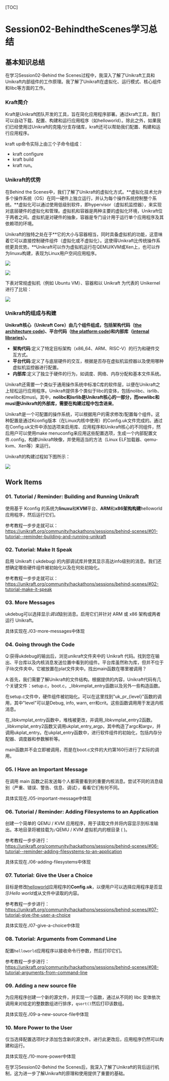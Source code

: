 [TOC]



# Session02-BehindtheScenes学习总结



## 基本知识总结

在学习Session02-Behind the Scenes过程中，我深入了解了Unikraft工具和Unikraft内部组件的工作原理。我了解了Unikraft在虚拟化、运行模式、核心组件和libc等方面的工作。

### Kraft简介

Kraft是Unikraft团队开发的工具，旨在简化应用程序部署。通过kraft工具，我们可以自动下载、配置、构建和运行应用程序（如helloworld）。除此之外，如果我们已经使用过Unikraft的克隆/分支存储库，kraft还可以帮助我们配置、构建和运行应用程序。

kraft up命令实际上由三个子命令组成：

- kraft configure
- kraft build
- kraft run。



### Unikraft的优势

在Behind the Scenes中，我们了解了Unikraft的虚拟化方式。**虚拟化技术允许多个操作系统（OS）在同一硬件上独立运行，并认为每个操作系统控制整个系统。**虚拟化可以通过使用低级别软件，即hypervisor（虚拟机监控器），来实现对底层硬件的虚拟化和管理。虚拟机和容器是两种主要的虚拟化环境，Unikraft位于两者之间。虚拟机是对硬件的抽象，容器是专门设计用于运行单个应用程序及其依赖项的环境。

Unikraft的独特之处在于**它的大小与容器相当，同时具备虚拟机的功能，这意味着它可以直接控制硬件组件（虚拟化或不虚拟化）。这使得Unikraft比传统操作系统更具优势。**Unikraft可以作为虚拟机运行在QEMU/KVM或Xen上，也可以作为linuxu构建，表现为Linux用户空间应用程序。

![](./img/img1.png)

![](./img/img2.png)

下表对常规虚拟机（例如 Ubuntu VM）、容器和以 Unikraft 为代表的 Unikernel 进行了比较：

![](./img/img3.png)

### Unikraft的组成与构建

**Unikraft核心（Unikraft Core）由几个组件组成，包括架构代码（[the architecture code](https://github.com/unikraft/unikraft/tree/staging/arch))、平台代码（[the platform code](https://github.com/unikraft/unikraft/tree/staging/plat))和内部库（[internal libraries](https://github.com/unikraft/unikraft/tree/staging/lib)）。**

- **架构代码**:定义了特定目标架构（x86_64、ARM、RISC-V）的行为和硬件交互方式。
- **平台代码**:定义了与底层硬件的交互，根据是否存在虚拟机监控器以及使用哪种虚拟机监控器进行配置。
- **内部库**:定义了独立于硬件的行为，如调度、网络、内存分配和基本文件系统。

Unikraft还需要一个类似于通用操作系统中标准C库的软件层，以便在Unikraft之上轻松运行应用程序。Unikraft提供多个类似于libc的变体，包括nolibc、isrlib、newlibc和musl。其中，**nolibc和isrlib是Unikraft核心的一部分，而newlibc和musl是Unikraft的外部库，需要在构建过程中包含进来**。

Unikraft是一个可配置的操作系统，可以根据用户的需求修改/配置每个组件。这种配置是通过Kconfig版本（在Linux内核中使用）的Config.uk文件完成的。通过在Config.uk文件中添加选项来启用库、应用程序和Unikraft核心的不同组件，然后用户可以使用make menuconfig来应用这些配置选项，生成一个内部配置文件.config，构建Unikraft映像，并使用适当的方法（Linux ELF加载器、qemu-kvm、Xen等）来运行。

Unikraft的构建过程如下图所示：

![](./img/img4.png)

## Work Items

### 01. Tutorial / Reminder: Building and Running Unikraft

使用基于 Kconfig 的系统为**linuxu**和**KVM**平台、**ARM**和**x86架构构建**helloworld应用程序，然后运行它们。

参考教程一步步走就可以：https://unikraft.org/community/hackathons/sessions/behind-scenes/#01-tutorial--reminder-building-and-running-unikraft

### 02. Tutorial: Make It Speak

启用 Unikraft ( ukdebug) 的内部调试库并使其显示高达info级别的消息。我们还想确定哪些硬件组件被初始化以及在何处初始化。

参考教程一步步走就可以：https://unikraft.org/community/hackathons/sessions/behind-scenes/#02-tutorial-make-it-speak

### 03. More Messages

ukdebug可以选择显示*调试*级别消息。启用它们并针对 ARM 或 x86 架构或两者运行 Unikraft。

具体实现在./03-more-messages中体现

### 04. Going through the Code

Q:获得ukdebug的输出后，浏览unikraft文件夹中的 Unikraft 代码。找到您在输出、平台库以及内核消息发送位置中看到的组件。平台库虽然称为库，但并不位于子lib文件夹中。它被放置在plat文件夹中。找出main函数在哪里被调用？

A:首先，我们需要了解Unikraft的文件结构。根据提供的内容，Unikraft代码有几个关键文件：setup.c，boot.c，_libkvmplat_entry函数以及另外一些构造函数。

在setup.c文件中，硬件组件被初始化。可以在这里找到"uk_pr_{level}"函数的调用，其中"level"可以是Debug, info, warn, err和crit。这些函数调用用于发送内核消息。

在\_libkvmplat_entry函数中，堆栈被更改，并调用\_libkvmplat_entry2函数。_libkvmplat_entry2函数又调用ukplat_entry_argp，其中构造了argc和argv，并调用ukplat_entry。在ukplat_entry函数中，进行软件组件的初始化，包括内存分配器、调度器和参数解析等。

main函数并不会立即被调用，而是在boot.c文件的大约第160行进行了实际的调用。

### 05. I Have an Important Message

在调用 main 函数之前发送每个人都需要看到的重要内核消息。尝试不同的消息级别（严重、错误、警告、信息、调试），看看它们有何不同。

具体实现在./05-important-message中体现

### 06. Tutorial / Reminder: Adding Filesystems to an Application

创建一个简单的 QEMU / KVM 应用程序，用于读取文件并将内容显示到标准输出。本地目录将被挂载为`/`QEMU / KVM 虚拟机内的根目录 ( )。

参考教程一步步进行：https://unikraft.org/community/hackathons/sessions/behind-scenes/#06-tutorial--reminder-adding-filesystems-to-an-application

具体实现在./06-adding-filesystems中体现

### 07. Tutorial: Give the User a Choice

目标是修改[helloworld](https://github.com/unikraft/app-helloworld)应用程序的**Config.uk**，以便用户可以选择应用程序是否显示*Hello world*或从文件中读取的内容。

参考教程一步步进行：https://unikraft.org/community/hackathons/sessions/behind-scenes/#07-tutorial-give-the-user-a-choice

具体实现在./07-give-a-choice中体现

### 08. Tutorial: Arguments from Command Line

配置`helloworld`应用程序以接收命令行参数，然后打印它们。

参考教程一步步进行：https://unikraft.org/community/hackathons/sessions/behind-scenes/#08-tutorial-arguments-from-command-line

### 09. Adding a new source file

为应用程序创建一个新的源文件，并实现一个函数，通过从不同的 libc 变体依次调用来对给定的整数数组进行排序，`qsort()`然后打印该数组。

具体实现在./09-a-new-source-file中体现

### 10. More Power to the User

仅当选择配置选项时才添加包含新的源文件。进行此更改后，应用程序仍然可以构建和运行。

具体实现在./10-more-power中体现



在学习Session02-Behind the Scenes后，我深入了解了Unikraft的背后运行机制，这为进一步了解Unikraft的原理和使用提供了重要的基础。